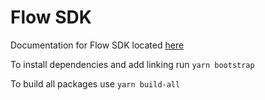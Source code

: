 # Flow SDK

Documentation for Flow SDK located [here](https://github.com/rarible/flow-sdk/tree/master/packages/flow-sdk)

To install dependencies and add linking run `yarn bootstrap`

To build all packages use `yarn build-all`
